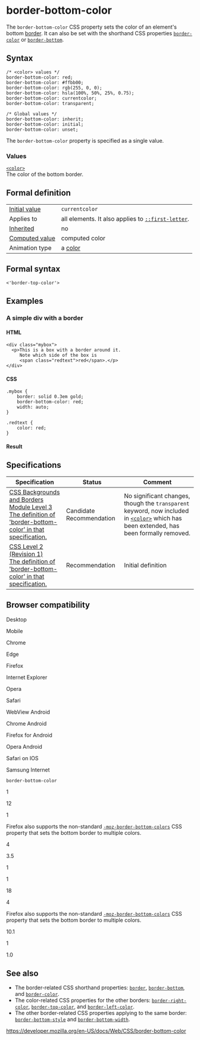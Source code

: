 # border-bottom-color

The `border-bottom-color` CSS property sets the color of an element's bottom [border](border). It can also be set with the shorthand CSS properties [`border-color`](border-color) or [`border-bottom`](border-bottom).

## Syntax

    /* <color> values */
    border-bottom-color: red;
    border-bottom-color: #ffbb00;
    border-bottom-color: rgb(255, 0, 0);
    border-bottom-color: hsla(100%, 50%, 25%, 0.75);
    border-bottom-color: currentcolor;
    border-bottom-color: transparent;

    /* Global values */
    border-bottom-color: inherit;
    border-bottom-color: initial;
    border-bottom-color: unset;

The `border-bottom-color` property is specified as a single value.

### Values

[`<color>`](color_value)  
The color of the bottom border.

## Formal definition

<table><tbody><tr class="odd"><td><a href="initial_value">Initial value</a></td><td><code>currentcolor</code></td></tr><tr class="even"><td>Applies to</td><td>all elements. It also applies to <a href="::first-letter"><code>::first-letter</code></a>.</td></tr><tr class="odd"><td><a href="inheritance">Inherited</a></td><td>no</td></tr><tr class="even"><td><a href="computed_value">Computed value</a></td><td>computed color</td></tr><tr class="odd"><td>Animation type</td><td>a <a href="color_value#interpolation">color</a></td></tr></tbody></table>

## Formal syntax

    <'border-top-color'>

## Examples

### A simple div with a border

#### HTML

    <div class="mybox">
      <p>This is a box with a border around it.
         Note which side of the box is
         <span class="redtext">red</span>.</p>
    </div>

#### CSS

    .mybox {
        border: solid 0.3em gold;
        border-bottom-color: red;
        width: auto;
    }

    .redtext {
        color: red;
    }

#### Result

## Specifications

<table><thead><tr class="header"><th>Specification</th><th>Status</th><th>Comment</th></tr></thead><tbody><tr class="odd"><td><a href="https://drafts.csswg.org/css-backgrounds-3/#propdef-border-bottom-color">CSS Backgrounds and Borders Module Level 3<br />
<span class="small">The definition of 'border-bottom-color' in that specification.</span></a></td><td><span class="spec-cr">Candidate Recommendation</span></td><td>No significant changes, though the <code>transparent</code> keyword, now included in <a href="color_value"><code>&lt;color&gt;</code></a> which has been extended, has been formally removed.</td></tr><tr class="even"><td><a href="https://www.w3.org/TR/CSS2/box.html#propdef-border-bottom-color">CSS Level 2 (Revision 1)<br />
<span class="small">The definition of 'border-bottom-color' in that specification.</span></a></td><td><span class="spec-rec">Recommendation</span></td><td>Initial definition</td></tr></tbody></table>

## Browser compatibility

Desktop

Mobile

Chrome

Edge

Firefox

Internet Explorer

Opera

Safari

WebView Android

Chrome Android

Firefox for Android

Opera Android

Safari on IOS

Samsung Internet

`border-bottom-color`

1

12

1

Firefox also supports the non-standard [`-moz-border-bottom-colors`](https://developer.mozilla.org/docs/Web/CSS/-moz-border-bottom-colors) CSS property that sets the bottom border to multiple colors.

4

3.5

1

1

18

4

Firefox also supports the non-standard [`-moz-border-bottom-colors`](https://developer.mozilla.org/docs/Web/CSS/-moz-border-bottom-colors) CSS property that sets the bottom border to multiple colors.

10.1

1

1.0

## See also

- The border-related CSS shorthand properties: [`border`](border), [`border-bottom`](border-bottom), and [`border-color`](border-color).
- The color-related CSS properties for the other borders: [`border-right-color`](border-right-color), [`border-top-color`](border-top-color), and [`border-left-color`](border-left-color).
- The other border-related CSS properties applying to the same border: [`border-bottom-style`](border-bottom-style) and [`border-bottom-width`](border-bottom-width).

<a href="https://developer.mozilla.org/en-US/docs/Web/CSS/border-bottom-color" class="_attribution-link">https://developer.mozilla.org/en-US/docs/Web/CSS/border-bottom-color</a>
